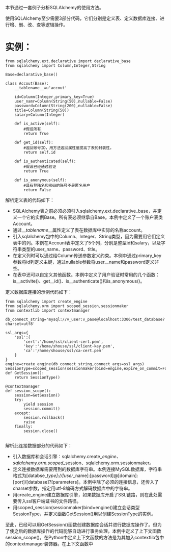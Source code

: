 本节通过一套例子分析SQLAlchemy的使用方法。

使用SQLAlchemy至少需要3部分代码，它们分别是定义表、定义数据库连接、进行增、删、改、查等逻辑操作。

# 实例：

```
from sqlalchemy.ext.declarative import declarative_base
from sqlalchemy import Column,Integer,String

Base=declarative_base()

class Accout(Base):
    __tablename__=u'accout'

    id=Column(Integer,primary_key=True)
    user_namr=Column(String(50),nullable=False)
    password=Column(String(200),nullable=False)
    title=Column(String(50))
    salary=Column(Integer)

    def is_active(self):
        #假设所有
        return True

    def get_id(self):
        #返回账号ID，用方法返回属性值提高了表的封装性。
        return self.id

    def is_authenticated(self):
        #假设已经通过验证
        return True

    def is_anonymous(self):
        #具有登陆名和密码的账号不是匿名用户
        return False
```

解析定义表的代码如下：

* SQLAlchemy表之前必须必须引入sqlalchemy.ext.declarative\_base，并定义一个它的实例Base。所有表必须继承自Base。本例中定义了一个账户表类Account。
* 通过\_\__tablename_\_\_属性定义了表在数据库中实际的名称account。
* 引入sqlalchemy包中的Column、Integer、String类型，因为需要用它们定义表中的列。本例在Account表中定义了5个列，分别是整型id和salary，以及字符串类型的user\_name、password、title。
* 在定义列时可以通过给Column传送参数定义约束。本例中通过primary_key参数将id列定义主键，通过nullable参数将user_\_name和password定义非空。
* 在表中还可以自定义其他函数。本例中定义了用户验证时常用的几个函数：is\__activite\(\)、get\_\_id\(\)、is\_\_authenticate\(\)和is\_anonymous\(\)。

定义数据库连接的示例代码如下：

```
from sqlalchemy import create_engine
from sqlalchemy.orm import scoped_session,sessionmaker
from contextlib import contextmanager

db_connect_string='mysql://v_user:v_pase@localhost:3306/test_database?charset=utf8'

ssl_args={
    'ssl':{
        'cert':'/home/ssl/client-cert.pem',
        'key':'/home/shouse/ssl/client-key.pem',
        'ca':'/home/shouse/ssl/ca-cert.pem'
    }
}
engine=create_engine(db_connect_string,connect_args=ssl_args)
SessionType=scoped_session(sessionmaker(bind=engine,expire_on_commit=False))
def GetSession():
    return SessionType()

@contextmanager
def session_scope():
    session=GetSession()
    try:
        yield session
        session.commit()
    except:
        session.rollback()
        raise
    finally:
        session.close()


```

解析此连接数据部分的代码如下：

* 引入数据库和会话引擎：sqlalchemy.create\__engine、sqlalchemy.orm.scoped_\_session、sqlalchemy.orm.sessionmaker。
* 定义连接数据库需要用到的数据库字符串。本例连接MySQL数据库，字符串格式为\[databse\__type\]://\[user_\_name\]:\[password\]@\[domain\]:\[port\]/\[database\]?\[parameters\]。本例中除了必须的连接信息，还传入了charset参数，指定用utf-8编码方式解码数据库中的字符串。
* 用create\_engine建立数据库引擎，如果数据库开启了SSL链路，则在此处需要传入ssl客户端证书的文件路径。
* 用scoped\_session\(sessionmaker\(bind=engine\)\)建立会话类型SessionType，并定义函数GetSession\(\)用以创建SessionType的实例。

至此，已经可以用GetSession\(\)函数创建数据库会话并进行数据库操作了。但为了使之后的数据库操作的代码能够自动进行事务处理，本例中定义了上下文函数session\_scope\(\)。在Python中定义上下文函数的方法是为其加入contextlib包中的contextmanager装饰器。在上下文函数中

